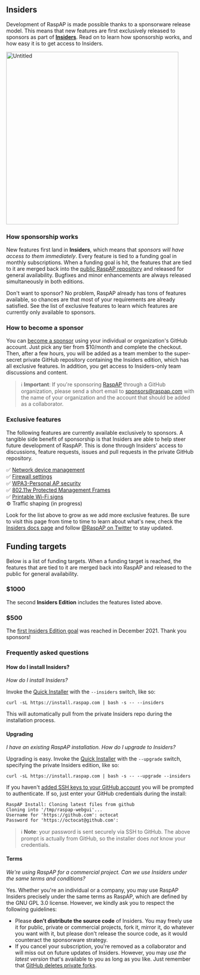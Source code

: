 ## Insiders

Development of RaspAP is made possible thanks to a sponsorware release model. This means that new features are first exclusively released to sponsors as part of [**Insiders**](https://github.com/sponsors/RaspAP). Read on to learn how sponsorship works, and how easy it is to get access to Insiders.

<img width="461" alt="Untitled" src="app/img/insiders.png"> 

### How sponsorship works
New features first land in **Insiders**, which means that *sponsors will have access to them immediately*. Every feature is tied to a funding goal in monthly subscriptions. When a funding goal is hit, the features that are tied to it are merged back into the [public RaspAP repository](https://github.com/RaspAP/raspap-webgui) and released for general availability. Bugfixes and minor enhancements are always released simultaneously in both editions.

Don't want to sponsor? No problem, RaspAP already has tons of features available, so chances are that most of your requirements are already satisfied. See the list of exclusive features to learn which features are currently only available to sponsors.

### How to become a sponsor
You can [become a sponsor](https://github.com/sponsors/RaspAP) using your individual or organization's GitHub account. Just  pick any tier from $10/month and complete the checkout. Then, after a few hours, you will be added as a team member to the super-secret private GitHub repository containing the Insiders edition, which has all exclusive features. In addition, you get access to Insiders-only team discussions and content.

> ℹ️  **Important**: If you're sponsoring [RaspAP](https://github.com/RaspAP/sponsors) through a GitHub organization, please send a short email to [sponsors@raspap.com](mailto:sponsors@raspap.com) with the name of your organization and the account that should be added as a collaborator.

### Exclusive features
The following features are currently available exclusively to sponsors. A tangible side benefit of sponsorship is that Insiders are able to help steer future development of RaspAP. This is done through Insiders' access to discussions, feature requests, issues and pull requests in the private GitHub repository.

 ✅ [Network device management](https://docs.raspap.com/net-devices/)  
 ✅ [Firewall settings](https://docs.raspap.com/firewall/)  
 ✅ [WPA3-Personal AP security](https://docs.raspap.com/ap-basics/#wpa3-personal)  
 ✅ [802.11w Protected Management Frames](https://docs.raspap.com/ap-basics/#80211w)  
 ✅ [Printable Wi-Fi signs](https://docs.raspap.com/ap-basics/#printable-signs)  
 ⚙️ Traffic shaping (in progress)   
 
Look for the list above to grow as we add more exclusive features. Be sure to visit this page from time to time to learn about what's new, check the [Insiders docs page](https://docs.raspap.com/insiders/) and follow [@RaspAP on Twitter](https://twitter.com/rasp_ap) to stay updated.

## Funding targets
Below is a list of funding targets. When a funding target is reached, the features that are tied to it are merged back into RaspAP and released to the public for general availability.

### $1000 
The second **Insiders Edition** includes the features listed above.

### $500 
The [first Insiders Edition goal](https://docs.raspap.com/insiders/#500-1st-insiders-edition) was reached in December 2021. Thank you sponsors!

### Frequently asked questions

#### How do I install Insiders?
*How do I install Insiders?*

Invoke the [Quick Installer](https://docs.raspap.com/quick/) with the `--insiders` switch, like so:

```
curl -sL https://install.raspap.com | bash -s -- --insiders
```

This will automatically pull from the private Insiders repo during the installation process.

#### Upgrading
*I have an existing RaspAP installation. How do I upgrade to Insiders?*

Upgrading is easy. Invoke the [Quick Installer](https://docs.raspap.com/quick/) with the `--upgrade` switch, specifying the private Insiders edition, like so:

```
curl -sL https://install.raspap.com | bash -s -- --upgrade --insiders
```

If you haven't [added SSH keys to your GitHub account](https://docs.github.com/en/github/authenticating-to-github/connecting-to-github-with-ssh) you will be prompted to authenticate. If so, just enter your GitHub credentials during the install:

```
RaspAP Install: Cloning latest files from github
Cloning into '/tmp/raspap-webgui'...
Username for 'https://github.com': octocat
Password for 'https://octocat@github.com': 
```

> ℹ️  **Note**: your password is sent securely via SSH to GitHub. The above prompt is actually from GitHub, so the installer does _not_ know your credentials.

#### Terms
*We're using RaspAP for a commercial project. Can we use Insiders under the same terms and conditions?*

Yes. Whether you're an individual or a company, you may use RaspAP Insiders precisely under the same terms as RaspAP, which are defined by the GNU GPL 3.0 license. However, we kindly ask you to respect the following guidelines:

* Please **don't distribute the source code** of Insiders. You may freely use it for public, private or commercial projects, fork it, mirror it, do whatever you want with it, but please don't release the source code, as it would counteract the sponsorware strategy.
* If you cancel your subscription, you're removed as a collaborator and will miss out on future updates of Insiders. However, you may *use the latest version* that's available to you as long as you like. Just remember that [GitHub deletes private forks](https://docs.github.com/en/github/setting-up-and-managing-your-github-user-account/removing-a-collaborator-from-a-personal-repository).

